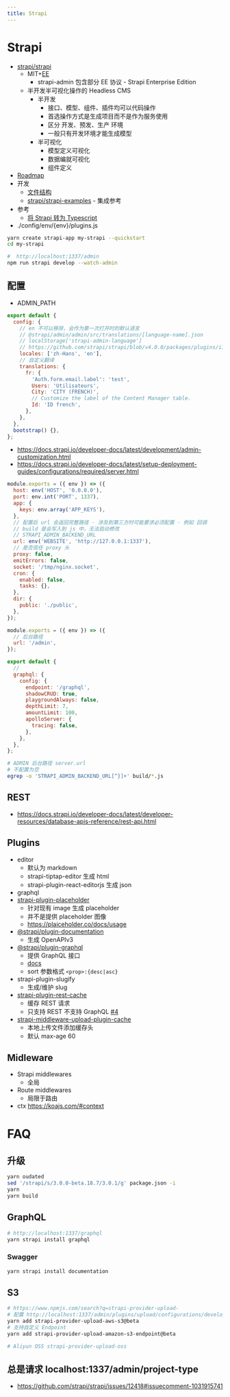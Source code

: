 ```yaml
---
title: Strapi
---
```


# Strapi

- [strapi/strapi](https://github.com/strapi/strapi)
  - MIT+[EE](https://github.com/strapi/strapi/blob/86e0cf0f55d58e714a67cf4daee2e59e39974dd9/packages/strapi-admin/ee/LICENSE)
    - strapi-admin 包含部分 EE 协议 - Strapi Enterprise Edition
  - 半开发半可视化操作的 Headless CMS
    - 半开发
      - 接口、模型、组件、插件均可以代码操作
      - 首选操作方式是生成项目而不是作为服务使用
      - 区分 开发、预发、生产 环境
      - 一般只有开发环境才能生成模型
    - 半可视化
      - 模型定义可视化
      - 数据编就可视化
      - 组件定义
- [Roadmap](https://portal.productboard.com/strapi/1-public-roadmap/tabs/2-under-consideration)
- 开发
  - [文件结构](https://strapi.io/documentation/3.0.0-beta.x/concepts/file-structure.html)
  - [strapi/strapi-examples](https://github.com/strapi/strapi-examples) - 集成参考
- 参考
  - [将 Strapi 转为 Typescript](https://medium.com/@alexdevmotion/1cc852fbf504)
- ./config/env/{env}/plugins.js

```bash
yarn create strapi-app my-strapi --quickstart
cd my-strapi

#  http://localhost:1337/admin
npm run strapi develop --watch-admin
```

## 配置

- ADMIN_PATH

```js title="src/admin/app.js"
export default {
  config: {
    // en 不可以移除，会作为第一次打开时的默认语言
    // @strapi/admin/admin/src/translations/[language-name].json
    // localStorage['strapi-admin-language']
    // https://github.com/strapi/strapi/blob/v4.0.0/packages/plugins/i18n/server/constants/iso-locales.json
    locales: ['zh-Hans', 'en'],
    // 自定义翻译
    translations: {
      fr: {
        'Auth.form.email.label': 'test',
        Users: 'Utilisateurs',
        City: 'CITY (FRENCH)',
        // Customize the label of the Content Manager table.
        Id: 'ID french',
      },
    },
  },
  bootstrap() {},
};
```

- https://docs.strapi.io/developer-docs/latest/development/admin-customization.html
- https://docs.strapi.io/developer-docs/latest/setup-deployment-guides/configurations/required/server.html

```js title="./config/server.js"
module.exports = ({ env }) => ({
  host: env('HOST', '0.0.0.0'),
  port: env.int('PORT', 1337),
  app: {
    keys: env.array('APP_KEYS'),
  },
  // 配置后 url 会返回完整路径 - 涉及到第三方时可能要求必须配置 - 例如 回调
  // build 是会写入到 js 中，无法启动修改
  // STRAPI_ADMIN_BACKEND_URL
  url: env('WEBSITE', 'http://127.0.0.1:1337'),
  // 是否信任 proxy 头
  proxy: false,
  emitErrors: false,
  socket: '/tmp/nginx.socket',
  cron: {
    enabled: false,
    tasks: {},
  },
  dir: {
    public: './public',
  },
});
```

```js title="./config/admin.js"
module.exports = ({ env }) => ({
  // 后台路径
  url: '/admin',
});
```

```js tiitle="./config/plugins.js"
export default {
  //
  graphql: {
    config: {
      endpoint: '/graphql',
      shadowCRUD: true,
      playgroundAlways: false,
      depthLimit: 7,
      amountLimit: 100,
      apolloServer: {
        tracing: false,
      },
    },
  },
};
```

```bash
# ADMIN 后台路径 server.url
# 不配置为空
egrep -o 'STRAPI_ADMIN_BACKEND_URL[^}]+' build/*.js
```

## REST

- https://docs.strapi.io/developer-docs/latest/developer-resources/database-apis-reference/rest-api.html

## Plugins

- editor
  - 默认为 markdown
  - strapi-tiptap-editor 生成 html
  - strapi-plugin-react-editorjs 生成 json
- graphql
- [strapi-plugin-placeholder](https://github.com/WalkingPizza/strapi-plugin-placeholder)
  - 针对现有 image 生成 placeholder
  - 并不是提供 placeholder 图像
  - https://plaiceholder.co/docs/usage
- [@strapi/plugin-documentation](https://github.com/strapi/strapi/tree/master/packages/plugins/documentation)
  - 生成 OpenAPIv3
- [@strapi/plugin-graphql](https://docs.strapi.io/developer-docs/latest/plugins/graphql.html)
  - 提供 GraphQL 接口
  - [docs](https://docs.strapi.io/developer-docs/latest/plugins/graphql.html)
  - sort 参数格式 `<prop>:{desc|asc}`
- strapi-plugin-slugify
  - 生成/维护 slug
- [strapi-plugin-rest-cache](https://github.com/strapi-community/strapi-plugin-rest-cache)
  - 缓存 REST 请求
  - 只支持 REST 不支持 GraphQL [#4](https://github.com/strapi-community/strapi-plugin-rest-cache/issues/4)
- [strapi-middleware-upload-plugin-cache](https://github.com/alexkainzinger/strapi-middleware-upload-plugin-cache)
  - 本地上传文件添加缓存头
  - 默认 max-age 60

## Midleware

- Strapi middlewares
  - 全局
- Route middlewares
  - 局限于路由
- ctx https://koajs.com/#context

# FAQ

## 升级

```bash
yarn oudated
sed '/strapi/s/3.0.0-beta.18.7/3.0.1/g' package.json -i
yarn
yarn build
```

## GraphQL

```bash
# http://localhost:1337/graphql
yarn strapi install graphql
```

### Swagger

```bash
yarn strapi install documentation
```

## S3

```bash
# https://www.npmjs.com/search?q=strapi-provider-upload-
# 配置 http://localhost:1337/admin/plugins/upload/configurations/development
yarn add strapi-provider-upload-aws-s3@beta
# 支持自定义 Endpoint
yarn add strapi-provider-upload-amazon-s3-endpoint@beta

# Aliyun OSS strapi-provider-upload-oss
```

## 总是请求 localhost:1337/admin/project-type

- https://github.com/strapi/strapi/issues/12418#issuecomment-1031915741
